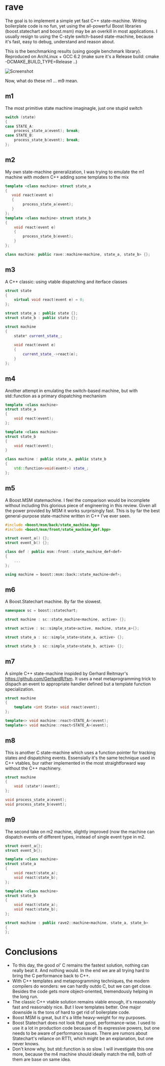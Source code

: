 # rave
The goal is to implement a simple yet fast C++ state-machine. Writing boilerplate code is no fun, yet using the all-powerful Boost libraries (boost.statechart and boost.msm) may be an overkill in most applications. I usually resign to using the C-style switch-based state-machine, because it's fast, easy to debug, understand and reason about. 

This is the benchmarking results (using google benchmark library). Reproduced on ArchLinux + GCC 6.2 (make sure it's a Release build: cmake -DCMAKE_BUILD_TYPE=Release ..)

![Screenshot](bench.png)

Now, what do these m1 ... m9 mean. 

## m1
The most primitive state machine imaginagle, just one stupid switch
```c++
switch (state)
{
case STATE_A:
    process_state_a(event); break;
case STATE_B:
    process_state_b(event); break;
};
```

## m2
My own state-machine generalization, I was trying to emulate the m1 machine with modern C++ adding some templates to the mix
```c++
template <class machine> struct state_a
{
   void react(event e)
   {
        process_state_a(event);
   }
};
template <class machine> struct state_b
{
    void react(event e)
    {
        process_state_b(event);
    }
};

class machine: public rave::machine<machine, state_a, state_b> {};
```

## m3
A C++ classic: using vtable dispatching and iterface classes
```c++
struct state
{
    virtual void react(event e) = 0;
};

struct state_a : public state {};
struct state_b : public state {};

struct machine
{
    state* current_state_;
    
    void react(event e)
    {
        current_state_->react(e);
    }
};
```

## m4
Another attempt in emulating the switch-based machine, but with std::function as a primary dispatching mechanism
```c++
template <class machine>
struct state_a
{
    void react(event);
};

template <class machine>
struct state_b
{
    void react(event);
}

class machine : public state_a, public state_b
{
    std::function<void(event>) state_;
};
```

## m5
A Boost.MSM statemachine. I feel the comparison would be incomplete without including this glorious piece of engineering in this review. Given all the power provided by MSM it works surprisingly fast. This is by far the best general-purpose state-machine written in C++ I've ever seen. 
```c++
#include <boost/msm/back/state_machine.hpp>
#include <boost/msm/front/state_machine_def.hpp>

struct event_a() {};
struct event_b() {};

class def : public msm::front::state_machine_def<def> 
{
    ...
};

using machine = boost::msm::back::state_machine<def>;

```

## m6
A Boost.Statechart machine. By far the slowest.
```c++
namespace sc = boost::statechart;

struct machine : sc::state_machine<machine, active> {};

struct active : sc::simple_state<active, machine, state_a>{};

struct state_a : sc::simple_state<state_a, active> {};

struct state_b : sc::simple_state<state_b, active> {};

```

## m7
A simple C++ state-machine inspided by Gerhard Reitmayr's https://github.com/GerhardR/fsm. It uses a neat metaprogramming trick to dispach an event to appropriate handler defined but a template function specialization.
```c++
struct machine
{
    template <int State> void react(event);
};

template<> void machine::react<STATE_A>(event);
template<> void machine::react<STATE_A>(event);
```

## m8
This is another C state-machine which uses a function pointer for tracking states and dispatching events. Essensially it's the same technique used in C++ vtables, bur rather implemented in the most straightforward way without the C++ machinery.
```c++
struct machine
{
    void (state*)(event);
};

void process_state_a(event);
void process_state_b(event);
```

## m9
The second take on m2 machine, slightly improved (now the machine can dispatch events of different types, instead of single event type in m2.
```c++
struct event_a{};
struct event_b{};

template <class machine>
struct state_a
{
    void react(state_a);
    void react(state_b);
};

template <class machine>
struct state_b
{
    void react(state_a);
    void react(state_b);
};

struct machine : public rave2::machine<machine, state_a, state_b>
{
};
```
# Conclusions
* To this day, the good ol' C remains the fastest solution, nothing can really beat it. And nothing would. In the end we are all trying hard to bring the C performance back to C++.
* With C++ templates and metaprogramming techniques, the modern compilers do wonders: we can hardly outdo C, but we can get close. Besides the code gets more object-oriented, tremendously helping in the long run.
* The classic C++ vtable solution remains viable enough, it's reasonably fast and reasonably nice. But I love templates better. One major downside is the tons of hard to get rid of boilerplate code.
* Boost MSM is great, but it's a little heavy-weight for my purposes.
* Boost Statechart does not look that good, performance-wise. I used to use it a lot in production code because of its expressive powers, but one needs to be aware of performance issues. There are rumors about Statechart's reliance on RTTI, which might be an explanation, but one never knows.
* Don't know why, but std::function is so slow. I will investigate this one more, because the m4 machine should ideally match the m8, both of them are base on same idea. 




